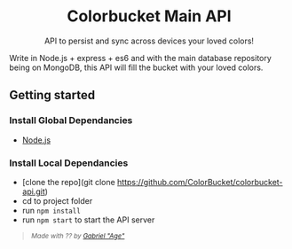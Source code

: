 <h1 align="center" style="border:none;">
Colorbucket Main API
</h1>

<p align="center">
API to persist and sync across devices your loved colors!
</p>

Write in Node.js + express + es6 and with the main database repository being on MongoDB, this API will fill the bucket with your loved colors.

## Getting started

### Install Global Dependancies
  * [Node.js](http://nodejs.org)

### Install Local Dependancies
  * [clone the repo](git clone https://github.com/ColorBucket/colorbucket-api.git)
  * cd to project folder
  * run `npm install`
  * run `npm start` to start the API server



> <small>*Made with ?? by <a href="https://github.com/Agezao">Gabriel "Age"</a>*</small>